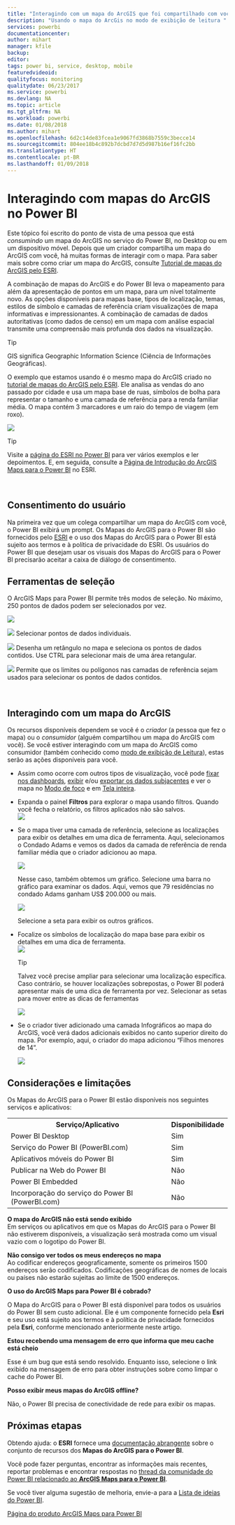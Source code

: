```yaml
---
title: "Interagindo com um mapa do ArcGIS que foi compartilhado com você"
description: "Usando o mapa do ArcGis no modo de exibição de leitura "
services: powerbi
documentationcenter: 
author: mihart
manager: kfile
backup: 
editor: 
tags: power bi, service, desktop, mobile
featuredvideoid: 
qualityfocus: monitoring
qualitydate: 06/23/2017
ms.service: powerbi
ms.devlang: NA
ms.topic: article
ms.tgt_pltfrm: NA
ms.workload: powerbi
ms.date: 01/08/2018
ms.author: mihart
ms.openlocfilehash: 6d2c14de83fcea1e9067fd3868b7559c3becce14
ms.sourcegitcommit: 804ee18b4c892b7dcbd7d7d5d987b16ef16fc2bb
ms.translationtype: HT
ms.contentlocale: pt-BR
ms.lasthandoff: 01/09/2018
---
```

# <a name="interacting-with-arcgis-maps-in-power-bi"></a>Interagindo com mapas do ArcGIS no Power BI
Este tópico foi escrito do ponto de vista de uma pessoa que está *consumindo* um mapa do ArcGIS no serviço do Power BI, no Desktop ou em um dispositivo móvel. Depois que um criador compartilha um mapa do ArcGIS com você, há muitas formas de interagir com o mapa.  Para saber mais sobre como criar um mapa do ArcGIS, consulte [Tutorial de mapas do ArcGIS pelo ESRI](power-bi-visualization-arcgis.md).

A combinação de mapas do ArcGIS e do Power BI leva o mapeamento para além da apresentação de pontos em um mapa, para um nível totalmente novo. As opções disponíveis para mapas base, tipos de localização, temas, estilos de símbolo e camadas de referência criam visualizações de mapa informativas e impressionantes. A combinação de camadas de dados autoritativas (como dados de censo) em um mapa com análise espacial transmite uma compreensão mais profunda dos dados na visualização.

> [!TIP]
> GIS significa Geographic Information Science (Ciência de Informações Geográficas).
> 
> 

O exemplo que estamos usando é o mesmo mapa do ArcGIS criado no [tutorial de mapas do ArcGIS pelo ESRI](power-bi-visualization-arcgis.md). Ele analisa as vendas do ano passado por cidade e usa um mapa base de ruas, símbolos de bolha para representar o tamanho e uma camada de referência para a renda familiar média. O mapa contém 3 marcadores e um raio do tempo de viagem (em roxo).

![](media/power-bi-visualizations-arcgis/power-bi-arcgis-esri-new.png)

> [!TIP]
> Visite a [página do ESRI no Power BI](https://www.esri.com/powerbi) para ver vários exemplos e ler depoimentos. E, em seguida, consulte a [Página de Introdução do ArcGIS Maps para o Power BI](https://doc.arcgis.com/en/maps-for-powerbi/get-started/about-maps-for-power-bi.htm) no ESRI.
> 
> 

<br/>

## <a name="user-consent"></a>Consentimento do usuário
Na primeira vez que um colega compartilhar um mapa do ArcGIS com você, o Power BI exibirá um prompt. Os Mapas do ArcGIS para o Power BI são fornecidos pelo [ESRI](https://www.esri.com) e o uso dos Mapas do ArcGIS para o Power BI está sujeito aos termos e à política de privacidade do ESRI. Os usuários do Power BI que desejam usar os visuais dos Mapas do ArcGIS para o Power BI precisarão aceitar a caixa de diálogo de consentimento.

## <a name="selection-tools"></a>Ferramentas de seleção
O ArcGIS Maps para Power BI permite três modos de seleção. No máximo, 250 pontos de dados podem ser selecionados por vez.

![](media/power-bi-visualizations-arcgis/power-bi-esri-selection-tools2.png)

![](media/power-bi-visualizations-arcgis/power-bi-esri-selection-single2.png) Selecionar pontos de dados individuais.

![](media/power-bi-visualizations-arcgis/power-bi-esri-selection-marquee2.png) Desenha um retângulo no mapa e seleciona os pontos de dados contidos. Use CTRL para selecionar mais de uma área retangular.

![](media/power-bi-visualizations-arcgis/power-bi-esri-selection-reference-layer2.png) Permite que os limites ou polígonos nas camadas de referência sejam usados para selecionar os pontos de dados contidos.

<br/>

## <a name="interacting-with-an-arcgis-map"></a>Interagindo com um mapa do ArcGIS
Os recursos disponíveis dependem se você é o *criador* (a pessoa que fez o mapa) ou o *consumidor* (alguém compartilhou um mapa do ArcGIS com você). Se você estiver interagindo com um mapa do ArcGIS como consumidor (também conhecido como [modo de exibição de Leitura](service-reading-view-and-editing-view.md)), estas serão as ações disponíveis para você.

* Assim como ocorre com outros tipos de visualização, você pode [fixar nos dashboards](service-dashboard-pin-tile-from-report.md), [exibir](service-reports-show-data.md) e/ou [exportar os dados subjacentes](power-bi-visualization-export-data.md) e ver o mapa no [Modo de foco](service-focus-mode.md) e em [Tela inteira](service-fullscreen-mode.md).    
* Expanda o painel **Filtros** para explorar o mapa usando filtros. Quando você fecha o relatório, os filtros aplicados não são salvos.    
    ![](media/power-bi-visualizations-arcgis/power-bi-filter-newer.png)  
* Se o mapa tiver uma camada de referência, selecione as localizações para exibir os detalhes em uma dica de ferramenta. Aqui, selecionamos o Condado Adams e vemos os dados da camada de referência de renda familiar média que o criador adicionou ao mapa.
  
    ![](media/power-bi-visualizations-arcgis/power-bi-reference-layer.png)  
  
    Nesse caso, também obtemos um gráfico. Selecione uma barra no gráfico para examinar os dados. Aqui, vemos que 79 residências no condado Adams ganham US$ 200.000 ou mais.
  
    ![](media/power-bi-visualizations-arcgis/power-bi-tooltip-chart.png)
  
    Selecione a seta para exibir os outros gráficos.
* Focalize os símbolos de localização do mapa base para exibir os detalhes em uma dica de ferramenta.     
  ![](media/power-bi-visualizations-arcgis/power-bi-arcgis-hover.png)
  
  > [!TIP]
  > Talvez você precise ampliar para selecionar uma localização específica.  Caso contrário, se houver localizações sobrepostas, o Power BI poderá apresentar mais de uma dica de ferramenta por vez. Selecionar as setas para mover entre as dicas de ferramentas
  > 
  > ![](media/power-bi-visualizations-arcgis/power-bi-3-screens.png)
  > 
  > 
* Se o criador tiver adicionado uma camada Infográficos ao mapa do ArcGIS, você verá dados adicionais exibidos no canto superior direito do mapa.  Por exemplo, aqui, o criador do mapa adicionou “Filhos menores de 14”.
  
    ![](media/power-bi-visualizations-arcgis/power-bi-demographics.png)

## <a name="considerations-and-limitations"></a>Considerações e limitações
Os Mapas do ArcGIS para o Power BI estão disponíveis nos seguintes serviços e aplicativos:

<table>
<tr><th>Serviço/Aplicativo</th><th>Disponibilidade</th></tr>
<tr>
<td>Power BI Desktop</td>
<td>Sim</td>
</tr>
<tr>
<td>Serviço do Power BI (PowerBI.com)</td>
<td>Sim</td>
</tr>
<tr>
<td>Aplicativos móveis do Power BI</td>
<td>Sim</td>
</tr>
<tr>
<td>Publicar na Web do Power BI</td>
<td>Não</td>
</tr>
<tr>
<td>Power BI Embedded</td>
<td>Não</td>
</tr>
<tr>
<td>Incorporação do serviço do Power BI (PowerBI.com)</td>
<td>Não</td>
</tr>
</table>

**O mapa do ArcGIS não está sendo exibido**    
Em serviços ou aplicativos em que os Mapas do ArcGIS para o Power BI não estiverem disponíveis, a visualização será mostrada como um visual vazio com o logotipo do Power BI.

**Não consigo ver todos os meus endereços no mapa**    
Ao codificar endereços geograficamente, somente os primeiros 1500 endereços serão codificados. Codificações geográficas de nomes de locais ou países não estarão sujeitas ao limite de 1500 endereços.

**O uso do ArcGIS Maps para Power BI é cobrado?**

O Mapa do ArcGIS para o Power BI está disponível para todos os usuários do Power BI sem custo adicional. Ele é um componente fornecido pela **Esri** e seu uso está sujeito aos termos e à política de privacidade fornecidos pela **Esri**, conforme mencionado anteriormente neste artigo.

**Estou recebendo uma mensagem de erro que informa que meu cache está cheio**

Esse é um bug que está sendo resolvido.  Enquanto isso, selecione o link exibido na mensagem de erro para obter instruções sobre como limpar o cache do Power BI.

**Posso exibir meus mapas do ArcGIS offline?**

Não, o Power BI precisa de conectividade de rede para exibir os mapas.

## <a name="next-steps"></a>Próximas etapas
Obtendo ajuda: o **ESRI** fornece uma [documentação abrangente](https://go.microsoft.com/fwlink/?LinkID=828772) sobre o conjunto de recursos dos **Mapas do ArcGIS para o Power BI**.

Você pode fazer perguntas, encontrar as informações mais recentes, reportar problemas e encontrar respostas no [thread da comunidade do Power BI relacionado ao **ArcGIS Maps para o Power BI**](https://go.microsoft.com/fwlink/?LinkID=828771).

Se você tiver alguma sugestão de melhoria, envie-a para a [Lista de ideias do Power BI](https://ideas.powerbi.com).

[Página do produto ArcGIS Maps para Power BI](https://www.esri.com/powerbi)

